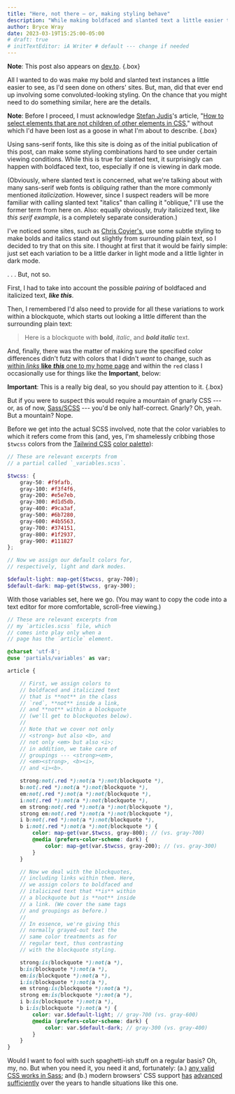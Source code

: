 ```yaml
---
title: "Here, not there — or, making styling behave"
description: "While making boldfaced and slanted text a little easier to detect, I end up with (S)CSS that looks nasty but gets the job done."
author: Bryce Wray
date: 2023-03-19T15:25:00-05:00
# draft: true
# initTextEditor: iA Writer # default --- change if needed
---
```


**Note**: This post also appears on [dev.to](https://dev.to/brycewray/here-not-there-or-making-styling-behave-43ia).
{.box}

All I wanted to do was make my bold and slanted text instances a little easier to see, as I'd seen done on others' sites. But, man, did that ever end up involving some convoluted-looking styling. On the chance that you might need to do something similar, here are the details.

<!--more-->

**Note**: Before I proceed, I must acknowledge [Stefan Judis](https://www.stefanjudis.com)'s article, "[How to select elements that are not children of other elements in CSS](https://www.stefanjudis.com/snippets/how-to-select-elements-that-are-not-children-of-other-elements-in-css/)," without which I'd have been lost as a goose in what I'm about to describe.
{.box}

Using sans-serif fonts, like this site is doing as of the initial publication of this post, can make some styling combinations hard to see under certain viewing conditions. While this is true for slanted text, it surprisingly can happen with boldfaced text, too, especially if one is viewing in dark mode.

(Obviously, where slanted text is concerned, what we're talking about with many sans-serif web fonts is *obliquing* rather than the more commonly mentioned *italicization*. However, since I suspect readers will be more familiar with calling slanted text "italics" than calling it "oblique," I'll use the former term from here on. Also: equally obviously, *truly* italicized text, like <em class="serif">this serif example</em>, is a completely separate consideration.)

I've noticed some sites, such as [Chris Coyier's](https://chriscoyier.net/), use some subtle styling to make bolds and italics stand out slightly from surrounding plain text, so I decided to try that on this site. I thought at first that it would be fairly simple: just set each variation to be a little darker in light mode and a little lighter in dark mode.

. . . But, not so.

First, I had to take into account the possible *pairing* of boldfaced and italicized text, ***like this***.

Then, I remembered I'd also need to provide for all these variations to work within a blockquote, which starts out looking a little different than the surrounding plain text:

> Here is a blockquote with **bold**, *italic*, and ***bold italic*** text.

And, finally, there was the matter of making sure the specified color differences didn't futz with colors that I didn't *want* to change, such as [within *links* **like** ***this*** one to my home page](/) and within the `red` class I occasionally use for things like the **Important**, below:

<strong class="red">Important</strong>: This is a really big deal, so you should pay attention to it.
{.box}

But if you were to suspect this would require a mountain of gnarly CSS --- or, as of now, [Sass/SCSS](https://sass-lang.com) --- you'd be only half-correct. Gnarly? Oh, yeah. But a mountain? Nope.

Before we get into the actual SCSS involved, note that the color variables to which it refers come from this (and, yes, I'm shamelessly cribbing those `$twcss` colors from the [Tailwind CSS](https://tailwindcss.com) [color palette](https://tailwindcss.com/docs/customizing-colors)):

```scss
// These are relevant excerpts from
// a partial called `_variables.scss`.

$twcss: {
	gray-50: #f9fafb,
	gray-100: #f3f4f6,
	gray-200: #e5e7eb,
	gray-300: #d1d5db,
	gray-400: #9ca3af,
	gray-500: #6b7280,
	gray-600: #4b5563,
	gray-700: #374151,
	gray-800: #1f2937,
	gray-900: #111827
};

// Now we assign our default colors for,
// respectively, light and dark modes.

$default-light: map-get($twcss, gray-700);
$default-dark: map-get($twcss, gray-300);
```

With those variables set, here we go. (You may want to copy the code into a text editor for more comfortable, scroll-free viewing.)

```scss
// These are relevant excerpts from
// my `articles.scss` file, which
// comes into play only when a
// page has the `article` element.

@charset 'utf-8';
@use 'partials/variables' as var;

article {

	// First, we assign colors to
	// boldfaced and italicized text
	// that is **not** in the class
	// `red`, **not** inside a link,
	// and **not** within a blockquote
	// (we'll get to blockquotes below).
	//
	// Note that we cover not only
	// <strong> but also <b>, and
	// not only <em> but also <i>;
	// in addition, we take care of
	// groupings --- <strong><em>,
	// <em><strong>, <b><i>,
	// and <i><b>.

	strong:not(.red *):not(a *):not(blockquote *),
	b:not(.red *):not(a *):not(blockquote *),
	em:not(.red *):not(a *):not(blockquote *),
	i:not(.red *):not(a *):not(blockquote *),
	em strong:not(.red *):not(a *):not(blockquote *),
	strong em:not(.red *):not(a *):not(blockquote *),
	i b:not(.red *):not(a *):not(blockquote *),
	b i:not(.red *):not(a *):not(blockquote *) {
		color: map-get(var.$twcss, gray-800); // (vs. gray-700)
		@media (prefers-color-scheme: dark) {
			color: map-get(var.$twcss, gray-200); // (vs. gray-300)
		}
	}

	// Now we deal with the blockquotes,
	// including links within them. Here,
	// we assign colors to boldfaced and
	// italicized text that **is** within
	// a blockquote but is **not** inside
	// a link. (We cover the same tags
	// and groupings as before.)
	//
	// In essence, we're giving this
	// normally grayed-out text the
	// same color treatments as for
	// regular text, thus contrasting
	// with the blockquote styling.

	strong:is(blockquote *):not(a *),
	b:is(blockquote *):not(a *),
	em:is(blockquote *):not(a *),
	i:is(blockquote *):not(a *),
	em strong:is(blockquote *):not(a *),
	strong em:is(blockquote *):not(a *),
	i b:is(blockquote *):not(a *),
	b i:is(blockquote *):not(a *) {
		color: var.$default-light; // gray-700 (vs. gray-600)
		@media (prefers-color-scheme: dark) {
			color: var.$default-dark; // gray-300 (vs. gray-400)
		}
	}
}
```

Would I want to fool with such spaghetti-ish stuff on a regular basis? Oh, my, no. But when you need it, you need it and, fortunately: (a.) [any valid CSS works in Sass](https://sass-lang.com/guide); and (b.) modern browsers' CSS support [has](https://webkit.org/blog/3615/css-selectors-inside-selectors-discover-matches-not-and-nth-child/) [advanced](https://hacks.mozilla.org/2020/12/and-now-for-firefox-84/) [sufficiently](https://blog.chromium.org/2020/12/chrome-88-digital-goods-lighting.html) over the years to handle situations like this one.
